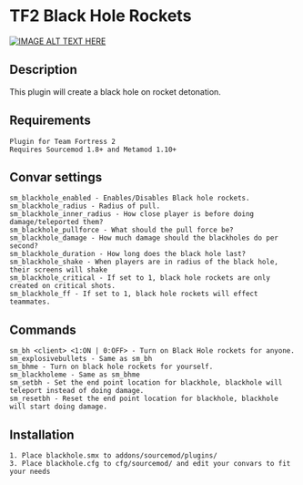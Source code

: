 # TF2 Black Hole Rockets

[![IMAGE ALT TEXT HERE](http://img.youtube.com/vi/nPqw6mheaf4/0.jpg)](http://www.youtube.com/watch?v=nPqw6mheaf4)

## Description
This plugin will create a black hole on rocket detonation.

## Requirements
```
Plugin for Team Fortress 2
Requires Sourcemod 1.8+ and Metamod 1.10+
```

## Convar settings
```
sm_blackhole_enabled - Enables/Disables Black hole rockets.
sm_blackhole_radius - Radius of pull.
sm_blackhole_inner_radius - How close player is before doing damage/teleported them?
sm_blackhole_pullforce - What should the pull force be?
sm_blackhole_damage - How much damage should the blackholes do per second?
sm_blackhole_duration - How long does the black hole last?
sm_blackhole_shake - When players are in radius of the black hole, their screens will shake
sm_blackhole_critical - If set to 1, black hole rockets are only created on critical shots.
sm_blackhole_ff - If set to 1, black hole rockets will effect teammates.
```

## Commands
```
sm_bh <client> <1:ON | 0:OFF> - Turn on Black Hole rockets for anyone.
sm_explosivebullets - Same as sm_bh
sm_bhme - Turn on black hole rockets for yourself.
sm_blackholeme - Same as sm_bhme
sm_setbh - Set the end point location for blackhole, blackhole will teleport instead of doing damage.
sm_resetbh - Reset the end point location for blackhole, blackhole will start doing damage.
```

## Installation
```
1. Place blackhole.smx to addons/sourcemod/plugins/
3. Place blackhole.cfg to cfg/sourcemod/ and edit your convars to fit your needs
```